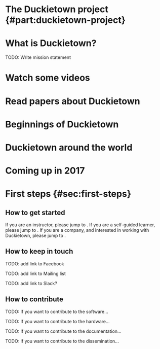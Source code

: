 # The Duckietown project {#part:duckietown-project}

# What is Duckietown?

TODO: Write mission statement

# Watch some videos

# Read papers about Duckietown

# Beginnings of Duckietown


# Duckietown around the world


# Coming up in 2017


# First steps {#sec:first-steps}

## How to get started

If you are an instructor, please jump to [](#sec:for-instructors).
If you are a self-guided learner, please jump to [](#sec:for-self-guided-learners).
If you are a company, and interested in working with Duckietown, please jump to  [](#sec:for-companies).

## How to keep in touch

TODO: add link to Facebook

TODO: add link to Mailing list

TODO: add link to Slack?

## How to contribute

TODO: If you want to contribute to the software...

TODO: If you want to contribute to the hardware...

TODO: If you want to contribute to the documentation...

TODO: If you want to contribute to the dissemination...
